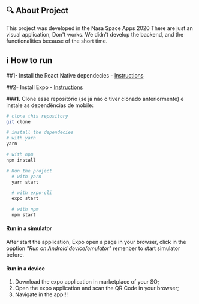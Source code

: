 ## :mag: About Project
  This project was developed in the Nasa Space Apps 2020
  There are just an visual application, Don't works. We didn't develop the backend, and the functionalities because of the short time.
  
## :information_source: How to run
##1- Install the React Native dependecies - [Instructions](https://reactnative.dev/docs/environment-setup)

##2- Install Expo - [Instructions](https://docs.expo.io/get-started/installation/)

###**1.** Clone esse repositório (se já não o tiver clonado anteriormente) e instale as dependências de mobile:
  ```bash
  # clone this repository
  git clone 

  # install the dependecies
  # with yarn
  yarn

  # with npm
  npm install
  
  # Run the project
    # with yarn
    yarn start

    # with expo-cli
    expo start

    # with npm
    npm start  
  ```
  #### Run in a simulator 
  After start the application, Expo open a page in your browser, click in the opption *"Run on Android device/emulator"* remenber to start simulator before.

  #### Run in a device
  1. Download the expo application in marketplace of your SO;
  2. Open the expo application and scan the QR Code in your browser;
  2. Navigate in the app!!!

